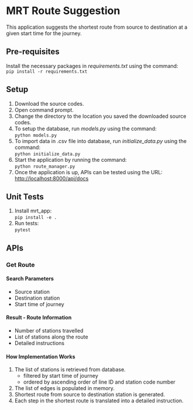 # MRT Route Suggestion
This application suggests the shortest route from source to destination at a given start time for the journey.

## Pre-requisites
Install the necessary packages in *requirements.txt* using the command:  
`pip install -r requirements.txt`

## Setup
1) Download the source codes.
2) Open command prompt.
3) Change the directory to the location you saved the downloaded source codes.
4) To setup the database, run *models.py* using the command:  
`python models.py`
5) To import data in .csv file into database, run *initialize_data.py* using the command:  
`python initialize_data.py`
6) Start the application by running the command:  
`python route_manager.py`
7) Once the application is up, APIs can be tested using the URL:  
[http://localhost:8000/api/docs](http://localhost:8000/api/docs)

## Unit Tests
1) Install mrt_app:  
`pip install -e .`
2) Run tests:  
`pytest`

## APIs
### Get Route
#### Search Parameters
- Source station
- Destination station
- Start time of journey

#### Result - Route Information
- Number of stations travelled
- List of stations along the route
- Detailed instructions

#### How Implementation Works
1) The list of stations is retrieved from database.
    - filtered by start time of journey
    - ordered by ascending order of line ID and station code number
2) The list of edges is populated in memory.
3) Shortest route from source to destination station is generated.
4) Each step in the shortest route is translated into a detailed instruction.